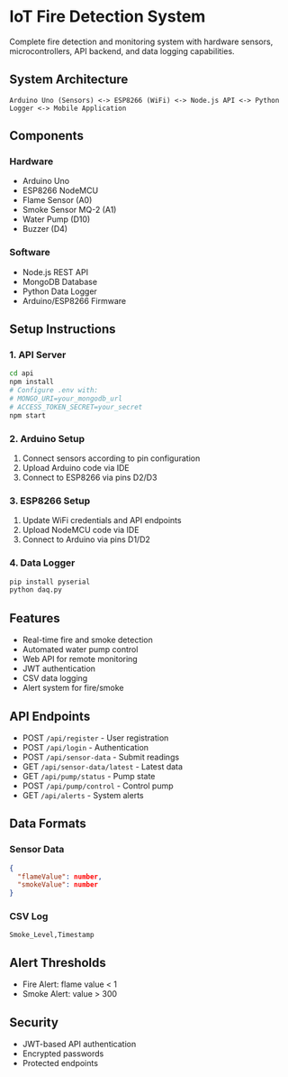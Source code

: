 # IoT Fire Detection System

Complete fire detection and monitoring system with hardware sensors, microcontrollers, API backend, and data logging capabilities.

## System Architecture

```
Arduino Uno (Sensors) <-> ESP8266 (WiFi) <-> Node.js API <-> Python Logger <-> Mobile Application
```

## Components

### Hardware
- Arduino Uno
- ESP8266 NodeMCU
- Flame Sensor (A0)
- Smoke Sensor MQ-2 (A1)
- Water Pump (D10)
- Buzzer (D4)

### Software
- Node.js REST API
- MongoDB Database
- Python Data Logger
- Arduino/ESP8266 Firmware

## Setup Instructions

### 1. API Server
```bash
cd api
npm install
# Configure .env with:
# MONGO_URI=your_mongodb_url
# ACCESS_TOKEN_SECRET=your_secret
npm start
```

### 2. Arduino Setup
1. Connect sensors according to pin configuration
2. Upload Arduino code via IDE
3. Connect to ESP8266 via pins D2/D3

### 3. ESP8266 Setup
1. Update WiFi credentials and API endpoints
2. Upload NodeMCU code via IDE
3. Connect to Arduino via pins D1/D2

### 4. Data Logger
```bash
pip install pyserial
python daq.py
```

## Features

- Real-time fire and smoke detection
- Automated water pump control
- Web API for remote monitoring
- JWT authentication
- CSV data logging
- Alert system for fire/smoke

## API Endpoints

- POST `/api/register` - User registration
- POST `/api/login` - Authentication
- POST `/api/sensor-data` - Submit readings
- GET `/api/sensor-data/latest` - Latest data
- GET `/api/pump/status` - Pump state
- POST `/api/pump/control` - Control pump
- GET `/api/alerts` - System alerts

## Data Formats

### Sensor Data
```json
{
  "flameValue": number,
  "smokeValue": number
}
```

### CSV Log
```
Smoke_Level,Timestamp
```

## Alert Thresholds
- Fire Alert: flame value < 1
- Smoke Alert: value > 300

## Security
- JWT-based API authentication
- Encrypted passwords
- Protected endpoints
